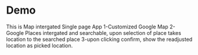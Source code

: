 # Demo
This is Map intergated Single page App
1-Customized Google Map
2-Google Places intergated and searchable, upon selection of place takes location to the searched place
3-upon clicking confirm, show the readjusted location as picked location.
